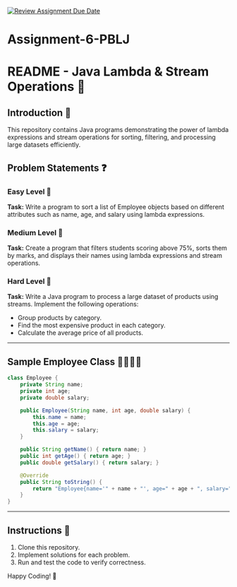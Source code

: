 [![Review Assignment Due Date](https://classroom.github.com/assets/deadline-readme-button-22041afd0340ce965d47ae6ef1cefeee28c7c493a6346c4f15d667ab976d596c.svg)](https://classroom.github.com/a/S083Yeg6)
# Assignment-6-PBLJ
# README - Java Lambda & Stream Operations 🚀

## Introduction 📝
This repository contains Java programs demonstrating the power of lambda expressions and stream operations for sorting, filtering, and processing large datasets efficiently.

## Problem Statements ❓

### Easy Level 🌱
**Task:** Write a program to sort a list of Employee objects based on different attributes such as name, age, and salary using lambda expressions.

### Medium Level 🌿
**Task:** Create a program that filters students scoring above 75%, sorts them by marks, and displays their names using lambda expressions and stream operations.

### Hard Level 🌳
**Task:** Write a Java program to process a large dataset of products using streams. Implement the following operations:
- Group products by category.
- Find the most expensive product in each category.
- Calculate the average price of all products.

---

## Sample Employee Class 👨‍💼👩‍💼

```java
class Employee {
    private String name;
    private int age;
    private double salary;

    public Employee(String name, int age, double salary) {
        this.name = name;
        this.age = age;
        this.salary = salary;
    }

    public String getName() { return name; }
    public int getAge() { return age; }
    public double getSalary() { return salary; }

    @Override
    public String toString() {
        return "Employee{name='" + name + "', age=" + age + ", salary=" + salary + "}";
    }
}
```

---

## Instructions 📌
1. Clone this repository.
2. Implement solutions for each problem.
3. Run and test the code to verify correctness.

Happy Coding! 🎯
